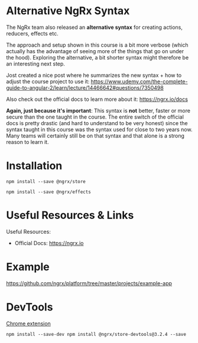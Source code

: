 # Alternative NgRx Syntax
The NgRx team also released an __alternative syntax__ for creating actions, reducers, effects etc.

The approach and setup shown in this course is a bit more verbose (which actually has the advantage of seeing more of the things that go on under the hood). Exploring the alternative, a bit shorter syntax might therefore be an interesting next step.

Jost created a nice post where he summarizes the new syntax + how to adjust the course project to use it: https://www.udemy.com/the-complete-guide-to-angular-2/learn/lecture/14466642#questions/7350498

Also check out the official docs to learn more about it: https://ngrx.io/docs

__Again, just because it's important__: This syntax is __not__ better, faster or more secure than the one taught in the course. The entire switch of the official docs is pretty drastic (and hard to understand to be very honest) since the syntax taught in this course was the syntax used for close to two years now. Many teams will certainly still be on that syntax and that alone is a strong reason to learn it.

# Installation
`npm install --save @ngrx/store`

`npm install --save @ngrx/effects`


# Useful Resources & Links
Useful Resources:

- Official Docs: https://ngrx.io

# Example

https://github.com/ngrx/platform/tree/master/projects/example-app

# DevTools

[Chrome extension](https://chrome.google.com/webstore/detail/redux-devtools/lmhkpmbekcpmknklioeibfkpmmfibljd)

`npm install --save-dev npm install @ngrx/store-devtools@3.2.4 --save`